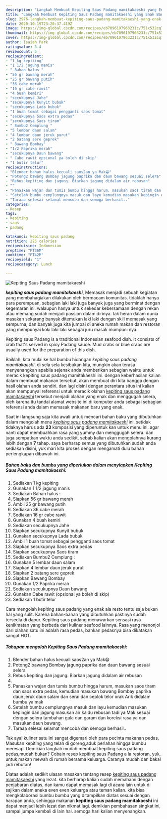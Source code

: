 ```yaml
---
description: "Langkah Membuat Kepiting Saus Padang mamitakaeshi yang Enak Banget"
title: "Langkah Membuat Kepiting Saus Padang mamitakaeshi yang Enak Banget"
slug: 2976-langkah-membuat-kepiting-saus-padang-mamitakaeshi-yang-enak-banget
date: 2020-10-19T23:20:37.419Z
image: https://img-global.cpcdn.com/recipes/eb7096107963231c/751x532cq70/kepiting-saus-padang-mamitakaeshi-foto-resep-utama.jpg
thumbnail: https://img-global.cpcdn.com/recipes/eb7096107963231c/751x532cq70/kepiting-saus-padang-mamitakaeshi-foto-resep-utama.jpg
cover: https://img-global.cpcdn.com/recipes/eb7096107963231c/751x532cq70/kepiting-saus-padang-mamitakaeshi-foto-resep-utama.jpg
author: Isaiah Park
ratingvalue: 3.4
reviewcount: 5
recipeingredient:
- "1 kg kepiting"
- "1 1/2 jagung manis"
- " Bahan halus "
- "56 gr bawang merah"
- "25 gr bawang putih"
- "36 cabe merah"
- "16 gr cabe rawit"
- "4 buah kemiri"
- "secukupnya Jahe"
- "secukupnya Kunyit bubuk"
- "secukupnya Lada bubuk"
- "1 buah tomat sebagai pengganti saos tomat"
- "secukupnya Saos extra pedas"
- "secukupnya Saos tiram"
- " Bumbu2 Cemplung "
- "5 lembar daun salam"
- "4 lembar daun jeruk purut"
- "2 batang sere geprek"
- " Bawang Bombay"
- "1/2 Paprika merah"
- "secukupnya Daun bawang"
- " Cabe rawit opsional ya boleh di skip"
- "1 butir telur"
recipeinstructions:
- "Blender bahan halus kecuali saos2an ya Mak😁"
- "Potong2 bawang Bombay jagung paprika dan daun bawang sesuai selera"
- "Rebus kepiting dan jagung. Biarkan jagung didalam air rebusan"
- ""
- "Panaskan wajan dan tumis bumbu hingga harum, masukan saos tiram dan saos extra pedas, kemudian masukan bawang Bombay paprika daun jeruk daun salam dan serai dan ceplok telor orak Arik didalam bumbu ya mak"
- "Setelah bumbu cemplungnya masuk dan layu kemudian masukan kepingin dan jagung masukan air kaldu rebusan tadi ya Mak sesuai dengan selera tambahan gula dan garam dan koreksi rasa ya dan masukan daun bawang."
- "Taraaa selesai selamat mencoba dan semoga berhasil.."
categories:
- Resep
tags:
- kepiting
- saus
- padang

katakunci: kepiting saus padang 
nutrition: 225 calories
recipecuisine: Indonesian
preptime: "PT36M"
cooktime: "PT42M"
recipeyield: "1"
recipecategory: Lunch

---
```



![Kepiting Saus Padang mamitakaeshi](https://img-global.cpcdn.com/recipes/eb7096107963231c/751x532cq70/kepiting-saus-padang-mamitakaeshi-foto-resep-utama.jpg)

<b><i>kepiting saus padang mamitakaeshi</i></b>, Memasak menjadi sebuah kegiatan yang membahagiakan dilakukan oleh bermacam komunitas. tidaklah hanya para perempuan, sebagian laki laki juga banyak juga yang berminat dengan kegemaran ini. walaupun hanya untuk sekedar kebersamaan dengan rekan atau memang sudah menjadi passion dalam dirinya. tak heran dalam dunia masakan sekarang banyak ditemukan laki laki dengan skill memasak yang sempurna, dan banyak juga kita jumpai di aneka rumah makan dan restoran yang mempunyai koki laki laki sebagai juru masak mumpuni nya.

Kepiting saus Padang is a traditional Indonesian seafood dish. It consists of crab that&#39;s served in spicy Padang sauce. Mud crabs or blue crabs are usually used for the preparation of this dish.

Baiklah, kita mulai ke hal bumbu hidangan <i>kepiting saus padang mamitakaeshi</i>. di sela sela kesibukan kita, mungkin akan terasa menyenangkan apabila sejenak anda memberikan sebagian waktu untuk meracik kepiting saus padang mamitakaeshi ini. dengan keberhasilan kalian dalam membuat makanan tersebut, akan membuat diri kita bangga dengan hasil olahan anda sendiri. dan lagi disini dengan perantara situs ini kalian akan mempunyai referensi untuk meracik olahan <u>kepiting saus padang mamitakaeshi</u> tersebut menjadi olahan yang enak dan menggugah selera, oleh karena itu tandai alamat website ini di komputer anda sebagai sebagian referensi anda dalam memasak makanan baru yang enak.


Saat ini langsung saja kita awali untuk mencari bahan baku yang dibutuhkan dalam mengolah menu <u><i>kepiting saus padang mamitakaeshi</i></u> ini. setidak tidaknya harus ada <b>23</b> komposisi yang diperuntuk kan untuk menu ini. agar nanti dapat membuahkan rasa yang yummy dan menggugah selera. dan juga sempatkan waktu anda sedikit, sebab kalian akan mengolahnya kurang lebih dengan <b>7</b> tahap. saya berharap semua yang dibutuhkan sudah anda sediakan disini, yuk mari kita proses dengan mengamati dulu bahan perlengkapan dibawah ini.

<!--inarticleads1-->

##### Bahan baku dan bumbu yang diperlukan dalam menyiapkan Kepiting Saus Padang mamitakaeshi:

1. Sediakan 1 kg kepiting
1. Gunakan 1 1/2 jagung manis
1. Sediakan  Bahan halus :
1. Siapkan 56 gr bawang merah
1. Ambil 25 gr bawang putih
1. Sediakan 36 cabe merah
1. Sediakan 16 gr cabe rawit
1. Gunakan 4 buah kemiri
1. Sediakan secukupnya Jahe
1. Siapkan secukupnya Kunyit bubuk
1. Gunakan secukupnya Lada bubuk
1. Ambil 1 buah tomat sebagai pengganti saos tomat
1. Siapkan secukupnya Saos extra pedas
1. Siapkan secukupnya Saos tiram
1. Sediakan  Bumbu2 Cemplung :
1. Gunakan 5 lembar daun salam
1. Siapkan 4 lembar daun jeruk purut
1. Siapkan 2 batang sere geprek
1. Siapkan  Bawang Bombay
1. Gunakan 1/2 Paprika merah
1. Sediakan secukupnya Daun bawang
1. Gunakan  Cabe rawit (opsional ya boleh di skip)
1. Sediakan 1 butir telur


Cara mengolah kepiting saus padang yang enak ala resto tentu saja bukan hal yang sulit. Karena bahan-bahan yang dibutuhkan pastinya sudah tersedia di dapur. Kepiting saus padang menawarkan sensasi rasa kenikmatan yang berbeda dari kuliner seafood lainnya. Rasa yang menonjol dari olahan satu ini adalah rasa pedas, bahkan pedasnya bisa dikatakan sangat HOT. 

<!--inarticleads2-->

##### Tahapan mengolah Kepiting Saus Padang mamitakaeshi:

1. Blender bahan halus kecuali saos2an ya Mak😁
1. Potong2 bawang Bombay jagung paprika dan daun bawang sesuai selera
1. Rebus kepiting dan jagung. Biarkan jagung didalam air rebusan
1. 
1. Panaskan wajan dan tumis bumbu hingga harum, masukan saos tiram dan saos extra pedas, kemudian masukan bawang Bombay paprika daun jeruk daun salam dan serai dan ceplok telor orak Arik didalam bumbu ya mak
1. Setelah bumbu cemplungnya masuk dan layu kemudian masukan kepingin dan jagung masukan air kaldu rebusan tadi ya Mak sesuai dengan selera tambahan gula dan garam dan koreksi rasa ya dan masukan daun bawang.
1. Taraaa selesai selamat mencoba dan semoga berhasil..


Tak ayal kuliner satu ini sangat digemari oleh para pecinta makanan pedas. Masukan kepiting yang telah di goreng,aduk perlahan hingga bumbu meresap. Demikian langkah mudah membuat kepiting saus padang pedas,mudah bukan? Cobain resep kepiting saus Padang a la restoran, yuk, untuk makan mewah di rumah bersama keluarga. Caranya mudah dan bakal jadi rebutan! 

Diatas adalah sedikit ulasan masakan tentang resep <u>kepiting saus padang mamitakaeshi</u> yang lezat. kita berharap kalian sudah memahami dengan penjabaran diatas, dan kamu dapat memasak lagi di acara lain untuk di sajikan dalam aneka even even keluarga atau teman kalian. kita bisa mengkolaborasi bumbu bumbu yang ditampilkan diatas sesuai dengan harapan anda, sehingga makanan <b>kepiting saus padang mamitakaeshi</b> ini dapat menjadi lebih lezat dan nikmat lagi. demikian pembahasan singkat ini, sampai jumpa kembali di lain hal. semoga hari kalian menyenangkan.
